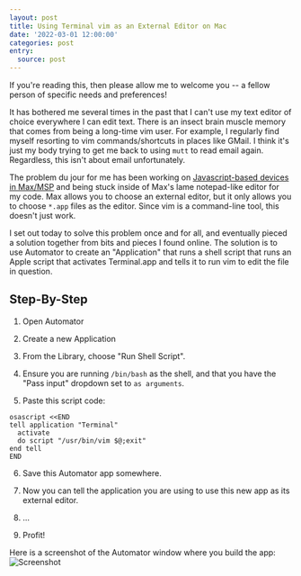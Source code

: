```yaml
---
layout: post
title: Using Terminal vim as an External Editor on Mac
date: '2022-03-01 12:00:00'
categories: post
entry:
  source: post
---
```


If you're reading this, then please allow me to welcome you -- a fellow person of specific needs and preferences!

It has bothered me several times in the past that I can't use my text editor of choice everywhere I can edit text. There is an insect brain muscle memory that comes from being a long-time vim user. For example, I regularly find myself resorting to vim commands/shortcuts in places like GMail. I think it's just my body trying to get me back to using `mutt` to read email again. Regardless, this isn't about email unfortunately.

The problem du jour for me has been working on [Javascript-based devices in Max/MSP](https://github.com/zsteinkamp/m4l-zs-Knobbler3) and being stuck inside of Max's lame notepad-like editor for my code. Max allows you to choose an external editor, but it only allows you to choose `*.app` files as the editor. Since vim is a command-line tool, this doesn't just work.

I set out today to solve this problem once and for all, and eventually pieced a solution together from bits and pieces I found online. The solution is to use Automator to create an "Application" that runs a shell script that runs an Apple script that activates Terminal.app and tells it to run vim to edit the file in question.

## Step-By-Step

1. Open Automator

2. Create a new Application

3. From the Library, choose "Run Shell Script".

4. Ensure you are running `/bin/bash` as the shell, and that you have the "Pass input" dropdown set to `as arguments`.

5. Paste this script code:
```
osascript <<END
tell application "Terminal"
  activate
  do script "/usr/bin/vim $@;exit"
end tell
END
```

6. Save this Automator app somewhere.

7. Now you can tell the application you are using to use this new app as its external editor.

8. ...

9. Profit!

Here is a screenshot of the Automator window where you build the app:
![Screenshot](/images/automator-vim.png)
